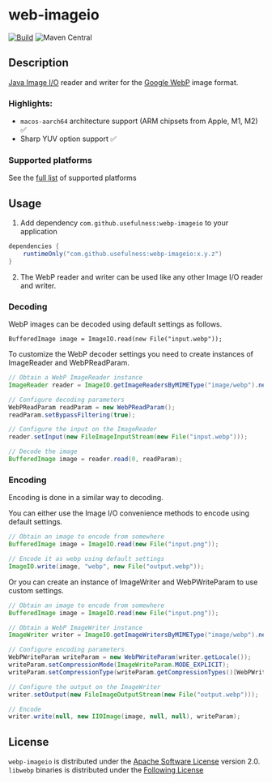 # web-imageio

[![Build](https://github.com/usefulness/webp-imageio/actions/workflows/after_merge.yml/badge.svg?branch=master)](https://github.com/usefulness/webp-imageio/actions/workflows/after_merge.yml)
![Maven Central](https://img.shields.io/maven-central/v/com.github.usefulness/webp-imageio)

## Description

[Java Image I/O](https://docs.oracle.com/en/java/javase/20/docs/api/java.desktop/javax/imageio/package-summary.html) reader and writer for the
[Google WebP](https://developers.google.com/speed/webp/) image format.

### Highlights:
- `macos-aarch64` architecture support (ARM chipsets from Apple, M1, M2) ✅
- Sharp YUV option support ✅

### Supported platforms

See the [full list](https://github.com/usefulness/webp-imageio/tree/master/webp-imageio/src/main/resources/native) of supported platforms

## Usage

1. Add dependency `com.github.usefulness:webp-imageio` to your application
```groovy
dependencies {
    runtimeOnly("com.github.usefulness:webp-imageio:x.y.z")
}
```
2. The WebP reader and writer can be used like any other Image I/O reader and writer.

### Decoding

WebP images can be decoded using default settings as follows.

```
BufferedImage image = ImageIO.read(new File("input.webp"));
```

To customize the WebP decoder settings you need to create instances of ImageReader and WebPReadParam.

```java
// Obtain a WebP ImageReader instance
ImageReader reader = ImageIO.getImageReadersByMIMEType("image/webp").next();

// Configure decoding parameters
WebPReadParam readParam = new WebPReadParam();
readParam.setBypassFiltering(true);

// Configure the input on the ImageReader
reader.setInput(new FileImageInputStream(new File("input.webp")));

// Decode the image
BufferedImage image = reader.read(0, readParam);
```

### Encoding

Encoding is done in a similar way to decoding.

You can either use the Image I/O convenience methods to encode using default settings.

```java
// Obtain an image to encode from somewhere
BufferedImage image = ImageIO.read(new File("input.png"));

// Encode it as webp using default settings
ImageIO.write(image, "webp", new File("output.webp"));
```

Or you can create an instance of ImageWriter and WebPWriteParam to use custom settings.

```java
// Obtain an image to encode from somewhere
BufferedImage image = ImageIO.read(new File("input.png"));

// Obtain a WebP ImageWriter instance
ImageWriter writer = ImageIO.getImageWritersByMIMEType("image/webp").next();

// Configure encoding parameters
WebPWriteParam writeParam = new WebPWriteParam(writer.getLocale());
writeParam.setCompressionMode(ImageWriteParam.MODE_EXPLICIT);
writeParam.setCompressionType(writeParam.getCompressionTypes()[WebPWriteParam.LOSSLESS_COMPRESSION]);

// Configure the output on the ImageWriter
writer.setOutput(new FileImageOutputStream(new File("output.webp")));

// Encode
writer.write(null, new IIOImage(image, null, null), writeParam);
```

## License

`webp-imageio` is distributed under the [Apache Software License](https://www.apache.org/licenses/LICENSE-2.0) version
2.0.  
`libwebp` binaries is distributed under the [Following License](https://chromium.googlesource.com/webm/libwebp/+/refs/tags/v1.3.0/COPYING)

